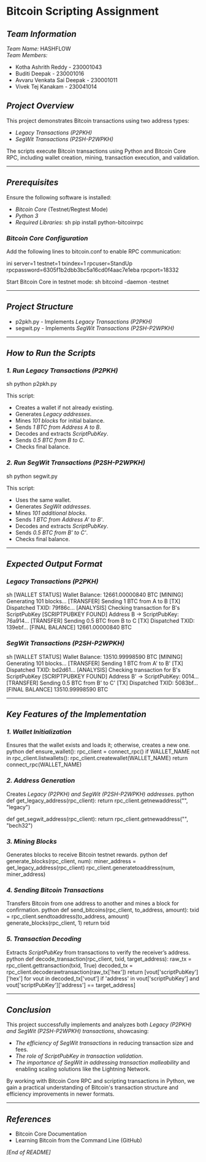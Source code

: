 # Bitcoin Scripting Assignment

## *Team Information*
*Team Name:* HASHFLOW  
*Team Members:*
- Kotha Ashrith Reddy  - 230001043
- Buditi Deepak   -   230001016
- Avvaru Venkata Sai Deepak   -   230001011
- Vivek Tej Kanakam   -   230041014


## *Project Overview*
This project demonstrates Bitcoin transactions using two address types:
- *Legacy Transactions (P2PKH)*
- *SegWit Transactions (P2SH-P2WPKH)*

The scripts execute Bitcoin transactions using Python and Bitcoin Core RPC, including wallet creation, mining, transaction execution, and validation.

---

## *Prerequisites*
Ensure the following software is installed:
- *Bitcoin Core* (Testnet/Regtest Mode)
- *Python 3*
- *Required Libraries:*
  sh
  pip install python-bitcoinrpc
  

### *Bitcoin Core Configuration*
Add the following lines to bitcoin.conf to enable RPC communication:

ini
server=1
testnet=1
txindex=1
rpcuser=StandUp
rpcpassword=6305f1b2dbb3bc5a16cd0f4aac7e1eba
rpcport=18332


Start Bitcoin Core in testnet mode:
sh
bitcoind -daemon -testnet


---

## *Project Structure*
- p2pkh.py - Implements *Legacy Transactions (P2PKH)*
- segwit.py - Implements *SegWit Transactions (P2SH-P2WPKH)*

---

## *How to Run the Scripts*
### *1. Run Legacy Transactions (P2PKH)*
sh
python p2pkh.py

This script:
- Creates a wallet if not already existing.
- Generates *Legacy addresses*.
- Mines *101 blocks* for initial balance.
- Sends *1 BTC from Address A to B*.
- Decodes and extracts *ScriptPubKey*.
- Sends *0.5 BTC from B to C*.
- Checks final balance.

### *2. Run SegWit Transactions (P2SH-P2WPKH)*
sh
python segwit.py

This script:
- Uses the same wallet.
- Generates *SegWit addresses*.
- Mines *101 additional blocks*.
- Sends *1 BTC from Address A' to B'*.
- Decodes and extracts *ScriptPubKey*.
- Sends *0.5 BTC from B' to C'*.
- Checks final balance.

---

## *Expected Output Format*
### *Legacy Transactions (P2PKH)*
sh
[WALLET STATUS]
Wallet Balance: 12661.00000840 BTC
[MINING] Generating 101 blocks...
[TRANSFER] Sending 1 BTC from A to B
[TX] Dispatched TXID: 79f86c...
[ANALYSIS] Checking transaction for B's ScriptPubKey
[SCRIPTPUBKEY FOUND] Address B -> ScriptPubKey: 76a914...
[TRANSFER] Sending 0.5 BTC from B to C
[TX] Dispatched TXID: 139ebf...
[FINAL BALANCE] 12661.00000840 BTC


### *SegWit Transactions (P2SH-P2WPKH)*
sh
[WALLET STATUS]
Wallet Balance: 13510.99998590 BTC
[MINING] Generating 101 blocks...
[TRANSFER] Sending 1 BTC from A' to B'
[TX] Dispatched TXID: bd2d61...
[ANALYSIS] Checking transaction for B's ScriptPubKey
[SCRIPTPUBKEY FOUND] Address B' -> ScriptPubKey: 0014...
[TRANSFER] Sending 0.5 BTC from B' to C'
[TX] Dispatched TXID: 5083bf...
[FINAL BALANCE] 13510.99998590 BTC


---

## *Key Features of the Implementation*
### *1. Wallet Initialization*
Ensures that the wallet exists and loads it; otherwise, creates a new one.
python
def ensure_wallet():
    rpc_client = connect_rpc()
    if WALLET_NAME not in rpc_client.listwallets():
        rpc_client.createwallet(WALLET_NAME)
    return connect_rpc(WALLET_NAME)


### *2. Address Generation*
Creates *Legacy (P2PKH) and SegWit (P2SH-P2WPKH) addresses*.
python
def get_legacy_address(rpc_client):
    return rpc_client.getnewaddress("", "legacy")

def get_segwit_address(rpc_client):
    return rpc_client.getnewaddress("", "bech32")


### *3. Mining Blocks*
Generates blocks to receive Bitcoin testnet rewards.
python
def generate_blocks(rpc_client, num):
    miner_address = get_legacy_address(rpc_client)
    rpc_client.generatetoaddress(num, miner_address)


### *4. Sending Bitcoin Transactions*
Transfers Bitcoin from one address to another and mines a block for confirmation.
python
def send_bitcoins(rpc_client, to_address, amount):
    txid = rpc_client.sendtoaddress(to_address, amount)
    generate_blocks(rpc_client, 1)
    return txid


### *5. Transaction Decoding*
Extracts *ScriptPubKey* from transactions to verify the receiver’s address.
python
def decode_transaction(rpc_client, txid, target_address):
    raw_tx = rpc_client.gettransaction(txid, True)
    decoded_tx = rpc_client.decoderawtransaction(raw_tx['hex'])
    return [vout['scriptPubKey']['hex'] for vout in decoded_tx['vout'] if 'address' in vout['scriptPubKey'] and vout['scriptPubKey']['address'] == target_address]


---

## *Conclusion*
This project successfully implements and analyzes both *Legacy (P2PKH) and SegWit (P2SH-P2WPKH) transactions*, showcasing:
- *The efficiency of SegWit transactions* in reducing transaction size and fees.
- *The role of ScriptPubKey in transaction validation*.
- *The importance of SegWit in addressing transaction malleability* and enabling scaling solutions like the Lightning Network.

By working with Bitcoin Core RPC and scripting transactions in Python, we gain a practical understanding of Bitcoin's transaction structure and efficiency improvements in newer formats.

---

## *References*
- Bitcoin Core Documentation
- Learning Bitcoin from the Command Line (GitHub)

*[End of README]*

